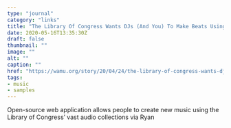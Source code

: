 ```yaml
---
type: "journal"
category: "links"
title: "The Library Of Congress Wants DJs (And You) To Make Beats Using Its Audio Collections"
date: 2020-05-16T13:35:30Z
draft: false
thumbnail: ""
image: ""
alt: ""
caption: ""
href: "https://wamu.org/story/20/04/24/the-library-of-congress-wants-djs-and-you-to-make-beats-using-its-audio-collections/"
tags:
- music
- samples
---
```


Open-source web application allows people to create new music using the Library of Congress’ vast audio collections via Ryan
